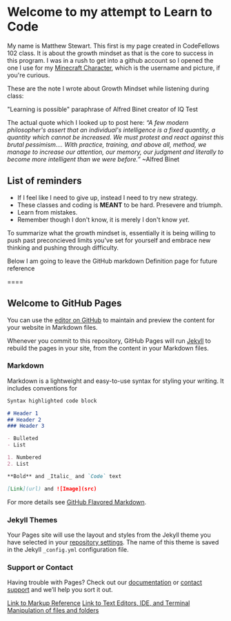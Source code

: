 # Welcome to my attempt to Learn to Code

My name is Matthew Stewart. This first is my page created in CodeFellows 102 class. It is about the growth mindset as that is the core to success in this program. I was in a rush to get into a github account so I opened the one I use for my [Minecraft Character](https://github.com/Pale-Crusader), which is the username and picture, if you're curious.

These are the note I wrote about Growth Mindset while listening during class:

"Learning is possible" paraphrase of Alfred Binet creator of IQ Test

The actual  quote which I looked up to post here:
_“A few modern philosopher's assert that an individual's intelligence is a fixed quantity, a quantity which cannot be increased. We must protest and react against this brutal pessimism.... With practice, training, and above all, method, we manage to increase our attention, our memory, our judgment and literally to become more intelligent than we were before.”_ ~Alfred Binet

## List of reminders
- If I feel like I need to give up, instead I need to try new strategy.
- These classes and coding is **MEANT** to be hard. Presevere and triumph.
- Learn from mistakes.  
- Remember though I don't know, it is merely I don't know _yet_.

To summarize what the growth mindset is, essentially it is being willing to push past preconcieved limits you've set for yourself and embrace new thinking and pushing through difficulty.

Below I am going to leave the GitHub markdown Definition page for future reference

====

## Welcome to GitHub Pages

You can use the [editor on GitHub](https://github.com/Pale-Crusader/learning-journal/edit/master/README.md) to maintain and preview the content for your website in Markdown files.

Whenever you commit to this repository, GitHub Pages will run [Jekyll](https://jekyllrb.com/) to rebuild the pages in your site, from the content in your Markdown files.

### Markdown

Markdown is a lightweight and easy-to-use syntax for styling your writing. It includes conventions for

```markdown
Syntax highlighted code block

# Header 1
## Header 2
### Header 3

- Bulleted
- List

1. Numbered
2. List

**Bold** and _Italic_ and `Code` text

[Link](url) and ![Image](src)
```

For more details see [GitHub Flavored Markdown](https://guides.github.com/features/mastering-markdown/).

### Jekyll Themes

Your Pages site will use the layout and styles from the Jekyll theme you have selected in your [repository settings](https://github.com/Pale-Crusader/learning-journal/settings). The name of this theme is saved in the Jekyll `_config.yml` configuration file.

### Support or Contact

Having trouble with Pages? Check out our [documentation](https://help.github.com/categories/github-pages-basics/) or [contact support](https://github.com/contact) and we’ll help you sort it out.


[Link to Markup Reference](https://pale-crusader.github.io/learning-journal/learning-markdown)
[Link to Text Editors, IDE, and Terminal Manipulation of files and folders](https://pale-crusader.github.io/learning-journal/text-editor) 
